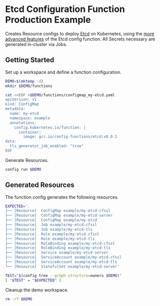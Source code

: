 [etcd]: https://etcd.io/

# Etcd Configuration Function Production Example

Creates Resource configs to deploy [Etcd][etcd] on Kubernetes, using the
[more advanced features](./README.md#function-features) of the Etcd config
function. All Secrets necessary are generated in-cluster via Jobs.

## Getting Started

Set up a workspace and define a function configuration.
<!-- @createFunctionConfig @test -->
```sh
DEMO=$(mktemp -d)
mkdir $DEMO/functions

cat <<EOF >$DEMO/functions/configmap_my-etcd.yaml
apiVersion: v1
kind: ConfigMap
metadata:
  name: my-etcd
  namespace: example
  annotations:
    config.kubernetes.io/function: |
      container:
        image: gcr.io/config-functions/etcd:v0.0.1
data:
  tls_generator_job_enabled: "true"
EOF
```

Generate Resources.
<!-- @generateInitialResources @test -->
```sh
config run $DEMO
```

## Generated Resources

The function config generates the following resources.
<!-- @verifyResourceList @test -->
```sh
EXPECTED='.
├── [Resource]  ConfigMap example/my-etcd-cfssl
├── [Resource]  ConfigMap example/my-etcd-server
├── [Resource]  ConfigMap example/my-etcd
├── [Resource]  Job example/my-etcd-cfssl
├── [Resource]  Job example/my-etcd-tls
├── [Resource]  Role example/my-etcd-cfssl
├── [Resource]  Role example/my-etcd-tls
├── [Resource]  RoleBinding example/my-etcd-cfssl
├── [Resource]  RoleBinding example/my-etcd-tls
├── [Resource]  Service example/my-etcd-server
├── [Resource]  ServiceAccount example/my-etcd-cfssl
├── [Resource]  ServiceAccount example/my-etcd-tls
└── [Resource]  StatefulSet example/my-etcd-server'

TEST="$(config tree --graph-structure=owners $DEMO)"
[ "$TEST" = "$EXPECTED" ]
```

Cleanup the demo workspace.
<!-- @cleanupWorkspace @test -->
```sh
rm -rf $DEMO
```
